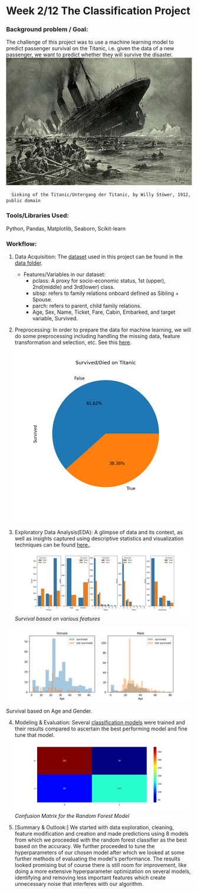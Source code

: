 # Week 2/12 The Classification Project
   
### Background problem / Goal:
The challenge of this project was to use a machine learning model to predict passenger survival on the Titanic, i.e. given the data of a new passenger, we want to predict whether they will survive the disaster.
![Titanic](https://github.com/pbamoo/Data-Science-Bootcamp-Projects/blob/main/Week2_Classifiction/Images/stoewer_titanic.jpg)
                   
      Sinking of the Titanic/Untergang der Titanic, by Willy Stöwer, 1912, public domain

### Tools/Libraries Used: 
Python, Pandas, Matplotlib, Seaborn, Scikit-learn

### Workflow:
1. Data Acquisition: 
The [dataset](https://github.com/pbamoo/Data-Science-Bootcamp-Projects/tree/main/Week2_Classifiction/Data) used in this project can be found in the [data folder](https://github.com/pbamoo/Data-Science-Bootcamp-Projects/tree/main/Week2_Classifiction/Data). 
   * Features/Variables in our dataset:
      - pclass: A proxy for socio-economic status, 1st (upper), 2nd(middle) and 3rd(lower) class. 
      - sibsp: refers to family relations onboard defined as Sibling + Spouse.
      - parch: refers to parent, child family relations.
      - Age, Sex, Name, Ticket, Fare, Cabin, Embarked, and target variable, Survived.

2. Preprocessing:
In order to prepare the data for machine learning, we will do some preprocessing including handling the missing data, feature transformation and selection, etc. See this [here](https://github.com/pbamoo/Data-Science-Bootcamp-Projects/blob/main/Week2_Classifiction/Code/Feature%20Engineering.ipynb).
![Total Survival Rate on the Titanic](https://github.com/pbamoo/Data-Science-Bootcamp-Projects/blob/main/Week2_Classifiction/Images/Total%20Survival%20Rate%20on%20the%20Titanic.png "Total Survival Rate on the Titanic") 

3. Exploratory Data Analysis(EDA):
A glimpse of data and its context, as well as insights captured using descriptive statistics and visualization techniques can be found [here.](https://github.com/pbamoo/Data-Science-Bootcamp-Projects/blob/main/Week2_Classifiction/Code/EDA.ipynb).
![Survival based on various features](https://github.com/pbamoo/Data-Science-Bootcamp-Projects/blob/main/Week2_Classifiction/Images/Survival%20based%20on%20various%20features.png)
                                       *Survival based on various features*

![Survival based on Age and Gender](https://github.com/pbamoo/Data-Science-Bootcamp-Projects/blob/main/Week2_Classifiction/Images/Survival%20based%20on%20Sex%20%26%20Age.png)
<figcaption>Survival based on Age and Gender.</figcaption>                                       

4. Modeling & Evaluation:
Several [classification models](https://github.com/pbamoo/Data-Science-Bootcamp-Projects/blob/main/Week2_Classifiction/Code/Modeling.ipynb) were trained and their results compared to ascertain the best performing model and fine tune that model. 
![Confusion Matrix for the Random Forest Model](https://github.com/pbamoo/Data-Science-Bootcamp-Projects/blob/main/Week2_Classifiction/Images/Confusion%20Matrix%20Random%20Forest.png)
                                    *Confusion Matrix for the Random Forest Model*
         
5. [Summary & Outlook:]
We started with data exploration, cleaning, feature modification and creation and made predictions using 8 models from which we proceeded with the random forest classifier as the best based on the accuracy. We further proceeded to tune the hyperparameters of our chosen model after which we looked at some further methods of evaluating the model's performance. The results looked promising but of course there is still room for improvement, like doing a more extensive hyperparameter optimization on several models, identifying and removing less important features which create unnecessary noise that interferes with our algorithm.

